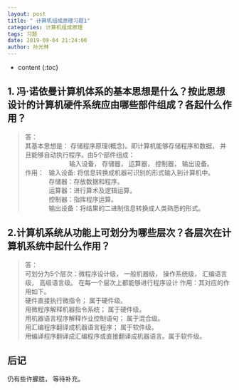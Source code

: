 ```yaml
---
layout: post
title: " 计算机组成原理习题1"
categories: 计算机组成原理
tags: 习题
date: 2019-09-04 21:24:00
author: 孙光林
---
```


* content
{:toc}

## 1. 冯·诺依曼计算机体系的基本思想是什么？按此思想设计的计算机硬件系统应由哪些部件组成？各起什么作用？





> 答：  
其基本思想是： 存储程序原理(概念)。即计算机能够存储程序和数据， 并且能够自动执行程序。由5个部件组成： 
&ensp;&ensp;&ensp;&ensp;&ensp;&ensp;&ensp;  
&ensp;&ensp;&ensp;&ensp;&ensp;&ensp;&ensp;
&ensp;&ensp;&ensp;&ensp;&ensp;&ensp;
输入设备， 存储器， 运算器， 控制器， 输出设备。  
作用： &ensp;输入设备: 将信息转换成机器可识别的形式输入到计算机中。  
&ensp;&ensp;&ensp;&ensp;&ensp;&ensp;&ensp;
存储器：存放数据和程序。  
&ensp;&ensp;&ensp;&ensp;&ensp;&ensp;&ensp;
运算器：进行算术及逻辑运算。  
&ensp;&ensp;&ensp;&ensp;&ensp;&ensp;&ensp;
控制器：指挥程序运算。  
&ensp;&ensp;&ensp;&ensp;&ensp;&ensp;&ensp;
输出设备：将结果的二进制信息转换成人类熟悉的形式。 

## 2.计算机系统从功能上可划分为哪些层次？各层次在计算机系统中起什么作用？

>答：  
可划分为5个层次：微程序设计级， 一般机器级， 操作系统级， 汇编语言级， 高级语言级。  在每一个层次上都能够进行程序设计
作用：其对应的作用如下。  
硬件直接执行微指令；  属于硬件级。  
用微程序解释机器指令系统；  属于硬件级。  
用机器语言程序解释作业控制语句；  属于混合级。  
用汇编程序翻译成机器语言程序；  属于软件级。  
用编译程序翻译成汇编程序或直接翻译成机器语言。属于软件级。

## 后记
仍有些许朦胧， 等待补充。 